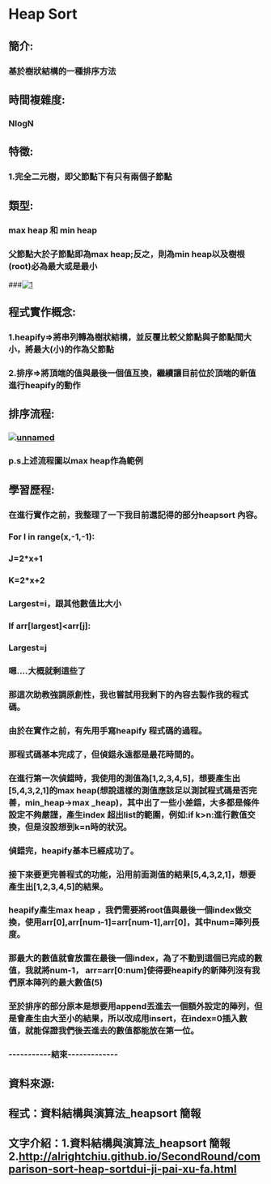 # Heap Sort
## 簡介:
###    基於樹狀結構的一種排序方法
## 時間複雜度:
###    NlogN
## 特徵:
###    1.完全二元樹，即父節點下有只有兩個子節點
## 類型:
###    max heap 和 min heap
### 父節點大於子節點即為max heap;反之，則為min heap以及樹根(root)必為最大或是最小  
###<a href="https://ibb.co/6RBdPZS"><img src="https://i.ibb.co/8Dch5Bw/1.png" alt="1" border="0"></a>
## 程式實作概念:
###    1.heapify=>將串列轉為樹狀結構，並反覆比較父節點與子節點間大小，將最大(小)的作為父節點
###    2.排序=>將頂端的值與最後一個值互換，繼續讓目前位於頂端的新值進行heapify的動作

## 排序流程:
###    <a href="https://ibb.co/fSWr7wL"><img src="https://i.ibb.co/4fL4xr3/unnamed.jpg" alt="unnamed" border="0" /></a>
### p.s上述流程圖以max heap作為範例

## 學習歷程:
### 在進行實作之前，我整理了一下我目前還記得的部分heapsort 內容。
### For I in range(x,-1,-1):
###    J=2*x+1
###    K=2*x+2
### Largest=i，跟其他數值比大小
### If arr[largest]<arr[j]:
###    Largest=j
### 嗯….大概就剩這些了

### 那這次助教強調原創性，我也嘗試用我剩下的內容去製作我的程式碼。
### 由於在實作之前，有先用手寫heapify 程式碼的過程。
### 那程式碼基本完成了，但偵錯永遠都是最花時間的。
### 在進行第一次偵錯時，我使用的測值為[1,2,3,4,5]，想要產生出[5,4,3,2,1]的max heap(想說這樣的測值應該足以測試程式碼是否完善，min_heap->max _heap)，其中出了一些小差錯，大多都是條件設定不夠嚴謹，產生index 超出list的範圍，例如:if k>n:進行數值交換，但是沒設想到k=n時的狀況。

### 偵錯完，heapify基本已經成功了。

### 接下來要更完善程式的功能，沿用前面測值的結果[5,4,3,2,1]，想要產生出[1,2,3,4,5]的結果。
### heapify產生max heap ，我們需要將root值與最後一個index做交換，使用arr[0],arr[num-1]=arr[num-1],arr[0]，其中num=陣列長度。
### 那最大的數值就會放置在最後一個index，為了不動到這個已完成的數值，我就將num-1， arr=arr[0:num]使得要heapify的新陣列沒有我們原本陣列的最大數值(5)
### 至於排序的部分原本是想要用append丟進去一個額外設定的陣列，但是會產生由大至小的結果，所以改成用insert，在index=0插入數值，就能保證我們後丟進去的數值都能放在第一位。

### -----------結束-------------

## 資料來源:
## 程式：資料結構與演算法_heapsort 簡報
## 文字介紹：1.資料結構與演算法_heapsort 簡報2.http://alrightchiu.github.io/SecondRound/comparison-sort-heap-sortdui-ji-pai-xu-fa.html
